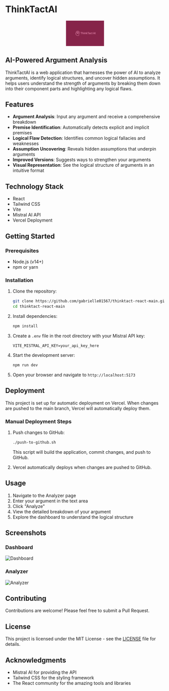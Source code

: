# ThinkTactAI

<p align="center">
  <img src="src/assets/images/logo.png" alt="ThinkTactAI Logo" width="120" />
</p>

## AI-Powered Argument Analysis

ThinkTactAI is a web application that harnesses the power of AI to analyze arguments, identify logical structures, and uncover hidden assumptions. It helps users understand the strength of arguments by breaking them down into their component parts and highlighting any logical flaws.

## Features

- **Argument Analysis**: Input any argument and receive a comprehensive breakdown
- **Premise Identification**: Automatically detects explicit and implicit premises
- **Logical Flaw Detection**: Identifies common logical fallacies and weaknesses
- **Assumption Uncovering**: Reveals hidden assumptions that underpin arguments
- **Improved Versions**: Suggests ways to strengthen your arguments
- **Visual Representation**: See the logical structure of arguments in an intuitive format

## Technology Stack

- React
- Tailwind CSS
- Vite
- Mistral AI API
- Vercel Deployment

## Getting Started

### Prerequisites

- Node.js (v14+)
- npm or yarn

### Installation

1. Clone the repository:
   ```bash
   git clone https://github.com/gabrielle01567/thinktact-react-main.git
   cd thinktact-react-main
   ```

2. Install dependencies:
   ```bash
   npm install
   ```

3. Create a `.env` file in the root directory with your Mistral API key:
   ```
   VITE_MISTRAL_API_KEY=your_api_key_here
   ```

4. Start the development server:
   ```bash
   npm run dev
   ```

5. Open your browser and navigate to `http://localhost:5173`

## Deployment

This project is set up for automatic deployment on Vercel. When changes are pushed to the main branch, Vercel will automatically deploy them.

### Manual Deployment Steps

1. Push changes to GitHub:
   ```bash
   ./push-to-github.sh
   ```
   This script will build the application, commit changes, and push to GitHub.

2. Vercel automatically deploys when changes are pushed to GitHub.

## Usage

1. Navigate to the Analyzer page
2. Enter your argument in the text area
3. Click "Analyze"
4. View the detailed breakdown of your argument
5. Explore the dashboard to understand the logical structure

## Screenshots

### Dashboard
![Dashboard](screenshots/dashboard.png)

### Analyzer
![Analyzer](screenshots/analyzer.png)

## Contributing

Contributions are welcome! Please feel free to submit a Pull Request.

## License

This project is licensed under the MIT License - see the [LICENSE](LICENSE) file for details.

## Acknowledgments

- Mistral AI for providing the API
- Tailwind CSS for the styling framework
- The React community for the amazing tools and libraries
